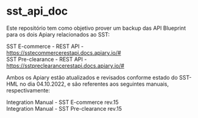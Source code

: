 # sst_api_doc

Este repositório tem como objetivo prover um backup das API Blueprint para os dois Apiary relacionados ao SST:

SST E-commerce - REST API - https://sstecommercerestapi.docs.apiary.io/#
<br>SST Pre-clearance - REST API - https://sstpreclearancerestapi.docs.apiary.io/#

Ambos os Apiary estão atualizados e revisados conforme estado do SST-HML no dia 04.10.2022, e são referentes aos seguintes manuais, respectivamente:

Integration Manual - SST E-commerce rev.15
<br>Integration Manual - SST Pre-clearance rev.15
